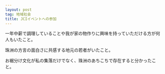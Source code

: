 ```yaml
---
layout: post
tag: 地域社会
title: JCIイベントへの参加
---
```


一年中薪で調理していることや我が家の物作りに興味を持っていただける方が何人もいたこと。

珠洲の方言の面白さに共感する地元の若者がいたこと。

お裾分け文化が私の集落だけでなく、珠洲のあちこちで存在すると分かったこと。



